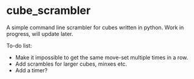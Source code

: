 # cube_scrambler
A simple command line scrambler for cubes written in python. Work in progress, will update later.

To-do list:
- Make it impossible to get the same move-set multiple times in a row.
- Add scrambles for larger cubes, minxes etc.
- Add a timer?
